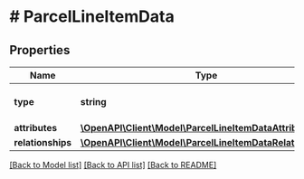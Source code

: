 # # ParcelLineItemData

## Properties

Name | Type | Description | Notes
------------ | ------------- | ------------- | -------------
**type** | **string** | The resource&#39;s type |
**attributes** | [**\OpenAPI\Client\Model\ParcelLineItemDataAttributes**](ParcelLineItemDataAttributes.md) |  |
**relationships** | [**\OpenAPI\Client\Model\ParcelLineItemDataRelationships**](ParcelLineItemDataRelationships.md) |  | [optional]

[[Back to Model list]](../../README.md#models) [[Back to API list]](../../README.md#endpoints) [[Back to README]](../../README.md)
